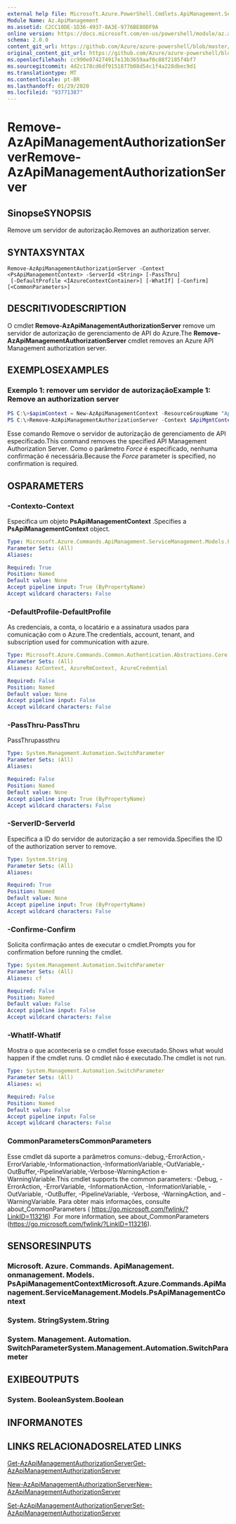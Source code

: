 ```yaml
---
external help file: Microsoft.Azure.PowerShell.Cmdlets.ApiManagement.ServiceManagement.dll-Help.xml
Module Name: Az.ApiManagement
ms.assetid: C2CC10DE-1D36-4937-8A3E-9776BE80DF9A
online version: https://docs.microsoft.com/en-us/powershell/module/az.apimanagement/remove-azapimanagementauthorizationserver
schema: 2.0.0
content_git_url: https://github.com/Azure/azure-powershell/blob/master/src/ApiManagement/ApiManagement/help/Remove-AzApiManagementAuthorizationServer.md
original_content_git_url: https://github.com/Azure/azure-powershell/blob/master/src/ApiManagement/ApiManagement/help/Remove-AzApiManagementAuthorizationServer.md
ms.openlocfilehash: cc990e074274917e13b3659aaf0c88f2185f4bf7
ms.sourcegitcommit: 4d2c178cd6df9151877b08d54c1f4a228dbec9d1
ms.translationtype: MT
ms.contentlocale: pt-BR
ms.lasthandoff: 01/29/2020
ms.locfileid: "93771387"
---
```

# <span data-ttu-id="7cca7-101">Remove-AzApiManagementAuthorizationServer</span><span class="sxs-lookup"><span data-stu-id="7cca7-101">Remove-AzApiManagementAuthorizationServer</span></span>

## <span data-ttu-id="7cca7-102">Sinopse</span><span class="sxs-lookup"><span data-stu-id="7cca7-102">SYNOPSIS</span></span>
<span data-ttu-id="7cca7-103">Remove um servidor de autorização.</span><span class="sxs-lookup"><span data-stu-id="7cca7-103">Removes an authorization server.</span></span>

## <span data-ttu-id="7cca7-104">SYNTAX</span><span class="sxs-lookup"><span data-stu-id="7cca7-104">SYNTAX</span></span>

```
Remove-AzApiManagementAuthorizationServer -Context <PsApiManagementContext> -ServerId <String> [-PassThru]
 [-DefaultProfile <IAzureContextContainer>] [-WhatIf] [-Confirm] [<CommonParameters>]
```

## <span data-ttu-id="7cca7-105">DESCRITIVO</span><span class="sxs-lookup"><span data-stu-id="7cca7-105">DESCRIPTION</span></span>
<span data-ttu-id="7cca7-106">O cmdlet **Remove-AzApiManagementAuthorizationServer** remove um servidor de autorização de gerenciamento de API do Azure.</span><span class="sxs-lookup"><span data-stu-id="7cca7-106">The **Remove-AzApiManagementAuthorizationServer** cmdlet removes an Azure API Management authorization server.</span></span>

## <span data-ttu-id="7cca7-107">EXEMPLOS</span><span class="sxs-lookup"><span data-stu-id="7cca7-107">EXAMPLES</span></span>

### <span data-ttu-id="7cca7-108">Exemplo 1: remover um servidor de autorização</span><span class="sxs-lookup"><span data-stu-id="7cca7-108">Example 1: Remove an authorization server</span></span>
```powershell
PS C:\>$apimContext = New-AzApiManagementContext -ResourceGroupName "Api-Default-WestUS" -ServiceName "contoso"
PS C:\>Remove-AzApiManagementAuthorizationServer -Context $ApiMgmtContext -ServerId "authserverid" -Force
```

<span data-ttu-id="7cca7-109">Esse comando Remove o servidor de autorização de gerenciamento de API especificado.</span><span class="sxs-lookup"><span data-stu-id="7cca7-109">This command removes the specified API Management Authorization Server.</span></span>
<span data-ttu-id="7cca7-110">Como o parâmetro *Force* é especificado, nenhuma confirmação é necessária.</span><span class="sxs-lookup"><span data-stu-id="7cca7-110">Because the *Force* parameter is specified, no confirmation is required.</span></span>

## <span data-ttu-id="7cca7-111">OS</span><span class="sxs-lookup"><span data-stu-id="7cca7-111">PARAMETERS</span></span>

### <span data-ttu-id="7cca7-112">-Contexto</span><span class="sxs-lookup"><span data-stu-id="7cca7-112">-Context</span></span>
<span data-ttu-id="7cca7-113">Especifica um objeto **PsApiManagementContext** .</span><span class="sxs-lookup"><span data-stu-id="7cca7-113">Specifies a **PsApiManagementContext** object.</span></span>

```yaml
Type: Microsoft.Azure.Commands.ApiManagement.ServiceManagement.Models.PsApiManagementContext
Parameter Sets: (All)
Aliases:

Required: True
Position: Named
Default value: None
Accept pipeline input: True (ByPropertyName)
Accept wildcard characters: False
```

### <span data-ttu-id="7cca7-114">-DefaultProfile</span><span class="sxs-lookup"><span data-stu-id="7cca7-114">-DefaultProfile</span></span>
<span data-ttu-id="7cca7-115">As credenciais, a conta, o locatário e a assinatura usados para comunicação com o Azure.</span><span class="sxs-lookup"><span data-stu-id="7cca7-115">The credentials, account, tenant, and subscription used for communication with azure.</span></span>

```yaml
Type: Microsoft.Azure.Commands.Common.Authentication.Abstractions.Core.IAzureContextContainer
Parameter Sets: (All)
Aliases: AzContext, AzureRmContext, AzureCredential

Required: False
Position: Named
Default value: None
Accept pipeline input: False
Accept wildcard characters: False
```

### <span data-ttu-id="7cca7-116">-PassThru</span><span class="sxs-lookup"><span data-stu-id="7cca7-116">-PassThru</span></span>
<span data-ttu-id="7cca7-117">PassThru</span><span class="sxs-lookup"><span data-stu-id="7cca7-117">passthru</span></span>

```yaml
Type: System.Management.Automation.SwitchParameter
Parameter Sets: (All)
Aliases:

Required: False
Position: Named
Default value: None
Accept pipeline input: True (ByPropertyName)
Accept wildcard characters: False
```

### <span data-ttu-id="7cca7-118">-ServerID</span><span class="sxs-lookup"><span data-stu-id="7cca7-118">-ServerId</span></span>
<span data-ttu-id="7cca7-119">Especifica a ID do servidor de autorização a ser removida.</span><span class="sxs-lookup"><span data-stu-id="7cca7-119">Specifies the ID of the authorization server to remove.</span></span>

```yaml
Type: System.String
Parameter Sets: (All)
Aliases:

Required: True
Position: Named
Default value: None
Accept pipeline input: True (ByPropertyName)
Accept wildcard characters: False
```

### <span data-ttu-id="7cca7-120">-Confirme</span><span class="sxs-lookup"><span data-stu-id="7cca7-120">-Confirm</span></span>
<span data-ttu-id="7cca7-121">Solicita confirmação antes de executar o cmdlet.</span><span class="sxs-lookup"><span data-stu-id="7cca7-121">Prompts you for confirmation before running the cmdlet.</span></span>

```yaml
Type: System.Management.Automation.SwitchParameter
Parameter Sets: (All)
Aliases: cf

Required: False
Position: Named
Default value: False
Accept pipeline input: False
Accept wildcard characters: False
```

### <span data-ttu-id="7cca7-122">-WhatIf</span><span class="sxs-lookup"><span data-stu-id="7cca7-122">-WhatIf</span></span>
<span data-ttu-id="7cca7-123">Mostra o que aconteceria se o cmdlet fosse executado.</span><span class="sxs-lookup"><span data-stu-id="7cca7-123">Shows what would happen if the cmdlet runs.</span></span>
<span data-ttu-id="7cca7-124">O cmdlet não é executado.</span><span class="sxs-lookup"><span data-stu-id="7cca7-124">The cmdlet is not run.</span></span>

```yaml
Type: System.Management.Automation.SwitchParameter
Parameter Sets: (All)
Aliases: wi

Required: False
Position: Named
Default value: False
Accept pipeline input: False
Accept wildcard characters: False
```

### <span data-ttu-id="7cca7-125">CommonParameters</span><span class="sxs-lookup"><span data-stu-id="7cca7-125">CommonParameters</span></span>
<span data-ttu-id="7cca7-126">Esse cmdlet dá suporte a parâmetros comuns:-debug,-ErrorAction,-ErrorVariable,-Informationaction,-InformationVariable,-OutVariable,-OutBuffer,-PipelineVariable,-Verbose-WarningAction e-WarningVariable.</span><span class="sxs-lookup"><span data-stu-id="7cca7-126">This cmdlet supports the common parameters: -Debug, -ErrorAction, -ErrorVariable, -InformationAction, -InformationVariable, -OutVariable, -OutBuffer, -PipelineVariable, -Verbose, -WarningAction, and -WarningVariable.</span></span> <span data-ttu-id="7cca7-127">Para obter mais informações, consulte about_CommonParameters ( https://go.microsoft.com/fwlink/?LinkID=113216) .</span><span class="sxs-lookup"><span data-stu-id="7cca7-127">For more information, see about_CommonParameters (https://go.microsoft.com/fwlink/?LinkID=113216).</span></span>

## <span data-ttu-id="7cca7-128">SENSORES</span><span class="sxs-lookup"><span data-stu-id="7cca7-128">INPUTS</span></span>

### <span data-ttu-id="7cca7-129">Microsoft. Azure. Commands. ApiManagement. onmanagement. Models. PsApiManagementContext</span><span class="sxs-lookup"><span data-stu-id="7cca7-129">Microsoft.Azure.Commands.ApiManagement.ServiceManagement.Models.PsApiManagementContext</span></span>

### <span data-ttu-id="7cca7-130">System. String</span><span class="sxs-lookup"><span data-stu-id="7cca7-130">System.String</span></span>

### <span data-ttu-id="7cca7-131">System. Management. Automation. SwitchParameter</span><span class="sxs-lookup"><span data-stu-id="7cca7-131">System.Management.Automation.SwitchParameter</span></span>

## <span data-ttu-id="7cca7-132">EXIBE</span><span class="sxs-lookup"><span data-stu-id="7cca7-132">OUTPUTS</span></span>

### <span data-ttu-id="7cca7-133">System. Boolean</span><span class="sxs-lookup"><span data-stu-id="7cca7-133">System.Boolean</span></span>

## <span data-ttu-id="7cca7-134">INFORMA</span><span class="sxs-lookup"><span data-stu-id="7cca7-134">NOTES</span></span>

## <span data-ttu-id="7cca7-135">LINKS RELACIONADOS</span><span class="sxs-lookup"><span data-stu-id="7cca7-135">RELATED LINKS</span></span>

[<span data-ttu-id="7cca7-136">Get-AzApiManagementAuthorizationServer</span><span class="sxs-lookup"><span data-stu-id="7cca7-136">Get-AzApiManagementAuthorizationServer</span></span>](./Get-AzApiManagementAuthorizationServer.md)

[<span data-ttu-id="7cca7-137">New-AzApiManagementAuthorizationServer</span><span class="sxs-lookup"><span data-stu-id="7cca7-137">New-AzApiManagementAuthorizationServer</span></span>](./New-AzApiManagementAuthorizationServer.md)

[<span data-ttu-id="7cca7-138">Set-AzApiManagementAuthorizationServer</span><span class="sxs-lookup"><span data-stu-id="7cca7-138">Set-AzApiManagementAuthorizationServer</span></span>](./Set-AzApiManagementAuthorizationServer.md)


